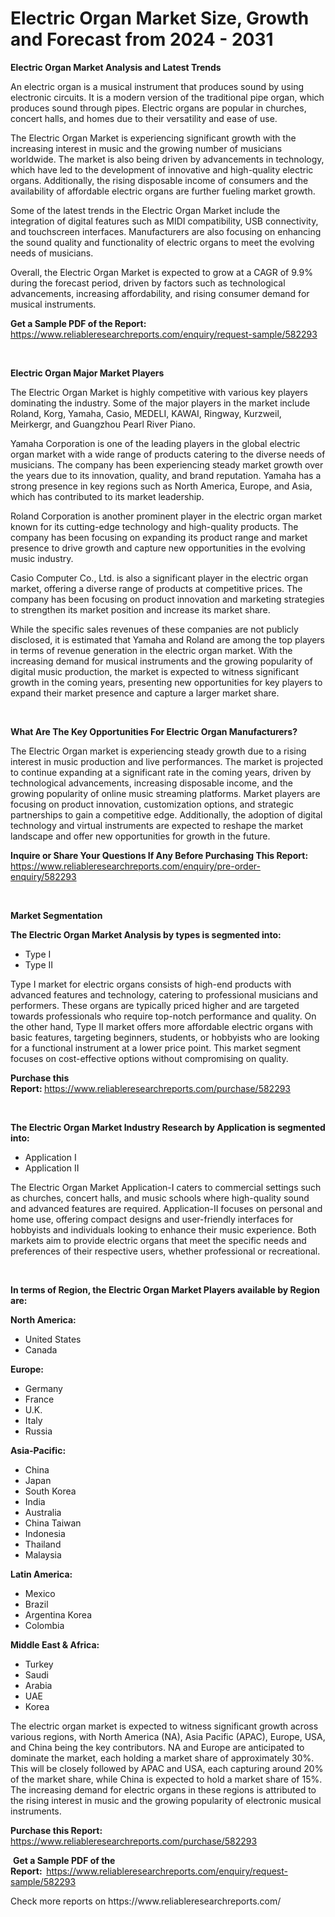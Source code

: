 <p><h1>Electric Organ Market Size, Growth and Forecast from 2024 - 2031</h1></p><p><strong>Electric Organ Market Analysis and Latest Trends</strong></p>
<p><p>An electric organ is a musical instrument that produces sound by using electronic circuits. It is a modern version of the traditional pipe organ, which produces sound through pipes. Electric organs are popular in churches, concert halls, and homes due to their versatility and ease of use.</p><p>The Electric Organ Market is experiencing significant growth with the increasing interest in music and the growing number of musicians worldwide. The market is also being driven by advancements in technology, which have led to the development of innovative and high-quality electric organs. Additionally, the rising disposable income of consumers and the availability of affordable electric organs are further fueling market growth.</p><p>Some of the latest trends in the Electric Organ Market include the integration of digital features such as MIDI compatibility, USB connectivity, and touchscreen interfaces. Manufacturers are also focusing on enhancing the sound quality and functionality of electric organs to meet the evolving needs of musicians.</p><p>Overall, the Electric Organ Market is expected to grow at a CAGR of 9.9% during the forecast period, driven by factors such as technological advancements, increasing affordability, and rising consumer demand for musical instruments.</p></p>
<p><strong>Get a Sample PDF of the Report:&nbsp;</strong> <a href="https://www.reliableresearchreports.com/enquiry/request-sample/582293">https://www.reliableresearchreports.com/enquiry/request-sample/582293</a></p>
<p>&nbsp;</p>
<p><strong>Electric Organ Major Market Players</strong></p>
<p><p>The Electric Organ Market is highly competitive with various key players dominating the industry. Some of the major players in the market include Roland, Korg, Yamaha, Casio, MEDELI, KAWAI, Ringway, Kurzweil, Meirkergr, and Guangzhou Pearl River Piano.</p><p>Yamaha Corporation is one of the leading players in the global electric organ market with a wide range of products catering to the diverse needs of musicians. The company has been experiencing steady market growth over the years due to its innovation, quality, and brand reputation. Yamaha has a strong presence in key regions such as North America, Europe, and Asia, which has contributed to its market leadership.</p><p>Roland Corporation is another prominent player in the electric organ market known for its cutting-edge technology and high-quality products. The company has been focusing on expanding its product range and market presence to drive growth and capture new opportunities in the evolving music industry.</p><p>Casio Computer Co., Ltd. is also a significant player in the electric organ market, offering a diverse range of products at competitive prices. The company has been focusing on product innovation and marketing strategies to strengthen its market position and increase its market share.</p><p>While the specific sales revenues of these companies are not publicly disclosed, it is estimated that Yamaha and Roland are among the top players in terms of revenue generation in the electric organ market. With the increasing demand for musical instruments and the growing popularity of digital music production, the market is expected to witness significant growth in the coming years, presenting new opportunities for key players to expand their market presence and capture a larger market share.</p></p>
<p>&nbsp;</p>
<p><strong>What Are The Key Opportunities For Electric Organ Manufacturers?</strong></p>
<p><p>The Electric Organ market is experiencing steady growth due to a rising interest in music production and live performances. The market is projected to continue expanding at a significant rate in the coming years, driven by technological advancements, increasing disposable income, and the growing popularity of online music streaming platforms. Market players are focusing on product innovation, customization options, and strategic partnerships to gain a competitive edge. Additionally, the adoption of digital technology and virtual instruments are expected to reshape the market landscape and offer new opportunities for growth in the future.</p></p>
<p><strong>Inquire or Share Your Questions If Any Before Purchasing This Report:</strong> <a href="https://www.reliableresearchreports.com/enquiry/pre-order-enquiry/582293">https://www.reliableresearchreports.com/enquiry/pre-order-enquiry/582293</a></p>
<p>&nbsp;</p>
<p><strong>Market Segmentation</strong></p>
<p><strong>The Electric Organ Market Analysis by types is segmented into:</strong></p>
<p><ul><li>Type I</li><li>Type II</li></ul></p>
<p><p>Type I market for electric organs consists of high-end products with advanced features and technology, catering to professional musicians and performers. These organs are typically priced higher and are targeted towards professionals who require top-notch performance and quality. On the other hand, Type II market offers more affordable electric organs with basic features, targeting beginners, students, or hobbyists who are looking for a functional instrument at a lower price point. This market segment focuses on cost-effective options without compromising on quality.</p></p>
<p><strong>Purchase this Report:&nbsp;</strong><a href="https://www.reliableresearchreports.com/purchase/582293">https://www.reliableresearchreports.com/purchase/582293</a></p>
<p>&nbsp;</p>
<p><strong>The Electric Organ Market Industry Research by Application is segmented into:</strong></p>
<p><ul><li>Application I</li><li>Application II</li></ul></p>
<p><p>The Electric Organ Market Application-I caters to commercial settings such as churches, concert halls, and music schools where high-quality sound and advanced features are required. Application-II focuses on personal and home use, offering compact designs and user-friendly interfaces for hobbyists and individuals looking to enhance their music experience. Both markets aim to provide electric organs that meet the specific needs and preferences of their respective users, whether professional or recreational.</p></p>
<p>&nbsp;</p>
<p><strong>In terms of Region, the Electric Organ Market Players available by Region are:</strong></p>
<p>
    <p> <strong> North America: </strong>
        <ul>
            <li>United States</li>
            <li>Canada</li>
        </ul>
        </p> 
    <p> <strong> Europe: </strong>
        <ul>
            <li>Germany</li>
            <li>France</li>
            <li>U.K.</li>
            <li>Italy</li>
            <li>Russia</li>
        </ul>
        </p> 
    <p> <strong> Asia-Pacific: </strong>
        <ul>
            <li>China</li>
            <li>Japan</li>
            <li>South Korea</li>
            <li>India</li>
            <li>Australia</li>
            <li>China Taiwan</li>
            <li>Indonesia</li>
            <li>Thailand</li>
            <li>Malaysia</li>
        </ul>
        </p> 
    <p> <strong> Latin America: </strong>
        <ul>
            <li>Mexico</li>
            <li>Brazil</li>
            <li>Argentina Korea</li>
            <li>Colombia</li>
        </ul>
        </p> 
    <p> <strong> Middle East & Africa: </strong>
        <ul>
            <li>Turkey</li>
            <li>Saudi</li>
            <li>Arabia</li>
            <li>UAE</li>
            <li>Korea</li>
        </ul>
    </p>
    </p>
<p><p>The electric organ market is expected to witness significant growth across various regions, with North America (NA), Asia Pacific (APAC), Europe, USA, and China being the key contributors. NA and Europe are anticipated to dominate the market, each holding a market share of approximately 30%. This will be closely followed by APAC and USA, each capturing around 20% of the market share, while China is expected to hold a market share of 15%. The increasing demand for electric organs in these regions is attributed to the rising interest in music and the growing popularity of electronic musical instruments.</p></p>
<p><strong>Purchase this Report: </strong><a href="https://www.reliableresearchreports.com/purchase/582293">https://www.reliableresearchreports.com/purchase/582293</a></p>
<p>&nbsp;<strong>Get a Sample PDF of the Report:&nbsp;&nbsp;</strong><a href="https://www.reliableresearchreports.com/enquiry/request-sample/582293">https://www.reliableresearchreports.com/enquiry/request-sample/582293</a></p>
<p><strong></strong></p>
<p>Check more reports on https://www.reliableresearchreports.com/</p>